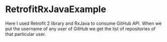 # RetrofitRxJavaExample

Here I used Retrofit 2 library and RxJava to consume GitHub API. When we put the username of any user of GitHub we get the list of repositories of that particular user.
